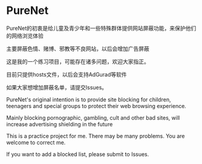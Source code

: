 # PureNet
PureNet的初衷是给儿童及青少年和一些特殊群体提供网站屏蔽功能，来保护他们的网络浏览体验

主要屏蔽色情、赌博、邪教等不良网站，以后会增加广告屏蔽

这是我的一个练习项目，可能存在诸多问题，欢迎大家指正。

目前只提供hosts文件，以后会支持AdGurad等软件

如果大家想增加屏蔽名单，请提交Issues。                                                                                             

PureNet's original intention is to provide site blocking for children, teenagers and special groups to protect their web browsing experience.

Mainly blocking pornographic, gambling, cult and other bad sites, will increase advertising shielding in the future

This is a practice project for me. There may be many problems. You are welcome to correct me.

If you want to add a blocked list, please submit to Issues.
